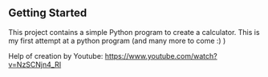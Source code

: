 ## Getting Started

This project contains a simple Python program to create a calculator. This is my first attempt at a python program (and many more to come :) )

Help of creation by Youtube: https://www.youtube.com/watch?v=NzSCNjn4_RI

